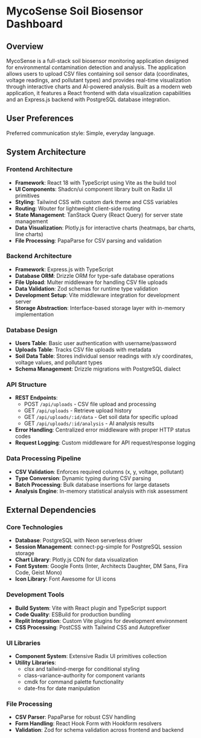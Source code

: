 # MycoSense Soil Biosensor Dashboard

## Overview

MycoSense is a full-stack soil biosensor monitoring application designed for environmental contamination detection and analysis. The application allows users to upload CSV files containing soil sensor data (coordinates, voltage readings, and pollutant types) and provides real-time visualization through interactive charts and AI-powered analysis. Built as a modern web application, it features a React frontend with data visualization capabilities and an Express.js backend with PostgreSQL database integration.

## User Preferences

Preferred communication style: Simple, everyday language.

## System Architecture

### Frontend Architecture
- **Framework**: React 18 with TypeScript using Vite as the build tool
- **UI Components**: Shadcn/ui component library built on Radix UI primitives
- **Styling**: Tailwind CSS with custom dark theme and CSS variables
- **Routing**: Wouter for lightweight client-side routing
- **State Management**: TanStack Query (React Query) for server state management
- **Data Visualization**: Plotly.js for interactive charts (heatmaps, bar charts, line charts)
- **File Processing**: PapaParse for CSV parsing and validation

### Backend Architecture
- **Framework**: Express.js with TypeScript
- **Database ORM**: Drizzle ORM for type-safe database operations
- **File Upload**: Multer middleware for handling CSV file uploads
- **Data Validation**: Zod schemas for runtime type validation
- **Development Setup**: Vite middleware integration for development server
- **Storage Abstraction**: Interface-based storage layer with in-memory implementation

### Database Design
- **Users Table**: Basic user authentication with username/password
- **Uploads Table**: Tracks CSV file uploads with metadata
- **Soil Data Table**: Stores individual sensor readings with x/y coordinates, voltage values, and pollutant types
- **Schema Management**: Drizzle migrations with PostgreSQL dialect

### API Structure
- **REST Endpoints**: 
  - POST `/api/uploads` - CSV file upload and processing
  - GET `/api/uploads` - Retrieve upload history
  - GET `/api/uploads/:id/data` - Get soil data for specific upload
  - GET `/api/uploads/:id/analysis` - AI analysis results
- **Error Handling**: Centralized error middleware with proper HTTP status codes
- **Request Logging**: Custom middleware for API request/response logging

### Data Processing Pipeline
- **CSV Validation**: Enforces required columns (x, y, voltage, pollutant)
- **Type Conversion**: Dynamic typing during CSV parsing
- **Batch Processing**: Bulk database insertions for large datasets
- **Analysis Engine**: In-memory statistical analysis with risk assessment

## External Dependencies

### Core Technologies
- **Database**: PostgreSQL with Neon serverless driver
- **Session Management**: connect-pg-simple for PostgreSQL session storage
- **Chart Library**: Plotly.js CDN for data visualization
- **Font System**: Google Fonts (Inter, Architects Daughter, DM Sans, Fira Code, Geist Mono)
- **Icon Library**: Font Awesome for UI icons

### Development Tools
- **Build System**: Vite with React plugin and TypeScript support
- **Code Quality**: ESBuild for production bundling
- **Replit Integration**: Custom Vite plugins for development environment
- **CSS Processing**: PostCSS with Tailwind CSS and Autoprefixer

### UI Libraries
- **Component System**: Extensive Radix UI primitives collection
- **Utility Libraries**: 
  - clsx and tailwind-merge for conditional styling
  - class-variance-authority for component variants
  - cmdk for command palette functionality
  - date-fns for date manipulation

### File Processing
- **CSV Parser**: PapaParse for robust CSV handling
- **Form Handling**: React Hook Form with Hookform resolvers
- **Validation**: Zod for schema validation across frontend and backend